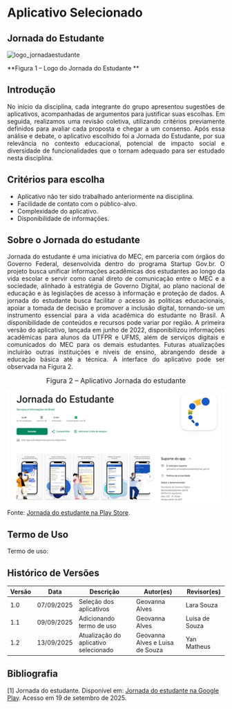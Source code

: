 # Aplicativo Selecionado 

## Jornada do Estudante 

![logo_jornadaestudante](https://i.postimg.cc/7Y3y8CPW/jornada-do-est-removebg-preview.png)

**Figura 1 – Logo do Jornada do Estudante **

## Introdução

<div style="text-align: justify;"> 
No início da disciplina, cada integrante do grupo apresentou sugestões de aplicativos, acompanhadas de argumentos para justificar suas escolhas. Em seguida, realizamos uma revisão coletiva, utilizando critérios previamente definidos para avaliar cada proposta e chegar a um consenso. Após essa análise e debate, o aplicativo escolhido foi a Jornada do Estudante, por sua relevância no contexto educacional, potencial de impacto social e diversidade de funcionalidades que o tornam adequado para ser estudado nesta disciplina.
</div>

## Critérios para escolha
- Aplicativo não ter sido trabalhado anteriormente na disciplina.
- Facilidade de contato com o público-alvo.
- Complexidade do aplicativo.
- Disponibilidade de informações.

## Sobre o Jornada do estudante

<div style="text-align: justify;"> 
Jornada do estudante é uma iniciativa do MEC, em parceria com órgãos do Governo Federal, desenvolvida dentro do programa Startup Gov.br. O projeto busca unificar informações acadêmicas dos estudantes ao longo da vida escolar e servir como canal direto de comunicação entre o MEC e a sociedade, alinhado à estratégia de Governo Digital, ao plano nacional de educação e às legislações de acesso à informação e proteção de dados. A jornada do estudante busca facilitar o acesso às políticas educacionais, apoiar a tomada de decisão e promover a inclusão digital, tornando-se um instrumento essencial para a vida acadêmica do estudante no Brasil. A disponibilidade de conteúdos e recursos pode variar por região.
A primeira versão do aplicativo, lançada em junho de 2022, disponibilizou informações acadêmicas para alunos da UTFPR e UFMS, além de serviços digitais e comunicados do MEC para os demais estudantes. Futuras atualizações incluirão outras instituições e níveis de ensino, abrangendo desde a educação básica até a técnica. A interface do aplicativo pode ser observada na Figura 2.
</div>

<font size="3"><p style="text-align: center">Figura 2 – Aplicativo Jornada do estudante </p></font>

![logo_Jornadaestudante](../img/jornadaestudanteplaystore.jpeg)

Fonte:  [Jornada do estudante na Play Store](https://play.google.com/store/apps/details?id=br.gov.mec.jornada.estudante&hl=pt-BR).

## Termo de Uso


Termo de uso:


## Histórico de Versões

| Versão   | Data       | Descrição                                | Autor(es)                   | Revisor(es) |
|----------|------------|------------------------------------------|--------------------------|---------|
| 1.0      | 07/09/2025 | Seleção dos aplicativos    | Geovanna Alves           | Lara Souza   |
| 1.1      | 09/09/2025 | Adicionando termo de uso     | Geovanna Alves         | Luisa de Souza   |
| 1.2      | 13/09/2025 | Atualização do aplicativo selecionado    | Geovanna Alves    e Luisa de Souza     | Yan Matheus  |


## Bibliografia
[1] Jornada do estudante. Disponível em: [Jornada do estudante na Google Play](https://play.google.com/store/apps/details?id=br.gov.mec.jornada.estudante&hl=pt-BR). Acesso em 19 de setembro de 2025.

